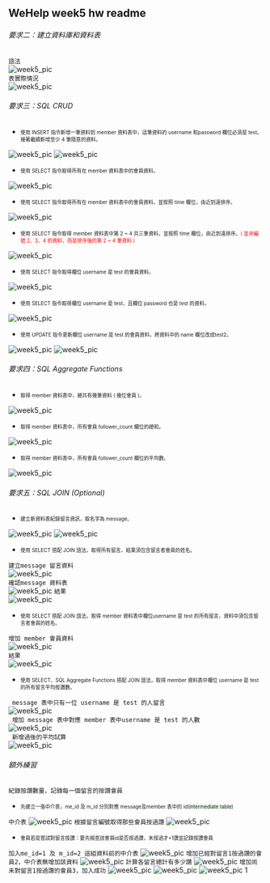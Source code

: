 ## WeHelp week5 hw readme
###### 要求二：建立資料庫和資料表
```語法```</br>
![week5_pic](week5_pic/q2_001.PNG)</br>
```表實際情況```</br>
![week5_pic](week5_pic/q2_002.PNG)
###### 要求三：SQL CRUD
+ <div style="font-size:0.7em">使⽤ INSERT 指令新增⼀筆資料到 member 資料表中，這筆資料的 username 和password 欄位必須是 test。接著繼續新增⾄少 4 筆隨意的資料。</div>
![week5_pic](week5_pic/q3_003_1.PNG)
![week5_pic](week5_pic/q3_003_2.PNG)


+ <div style="font-size:0.7em">使⽤ SELECT 指令取得所有在 member 資料表中的會員資料。</div>
![week5_pic](week5_pic/q3_003.PNG)

+ <div style="font-size:0.7em">使⽤ SELECT 指令取得所有在 member 資料表中的會員資料，並按照 time 欄位，由近到遠排序。</div>
![week5_pic](week5_pic/q3_004.PNG)

+ <div style="font-size:0.7em">使⽤ SELECT 指令取得 member 資料表中第 2 ~ 4 共三筆資料，並按照 time 欄位，由近到遠排序。<span style="color:red;">( 並非編號 2、3、4 的資料，⽽是排序後的第 2 ~ 4 筆資料 )</span></div>
![week5_pic](week5_pic/q3_005.PNG)

+ <div style="font-size:0.7em">使⽤ SELECT 指令取得欄位 username 是 test 的會員資料。</div>
![week5_pic](week5_pic/q3_006.PNG)

+ <div style="font-size:0.7em">使⽤ SELECT 指令取得欄位 username 是 test、且欄位 password 也是 test 的資料。</div>
![week5_pic](week5_pic/q3_007.PNG)

+ <div style="font-size:0.7em">使⽤ UPDATE 指令更新欄位 username 是 test 的會員資料，將資料中的 name 欄位改成test2。</div>
![week5_pic](week5_pic/q3_008.PNG)
![week5_pic](week5_pic/q3_009.PNG)

###### 要求四：SQL Aggregate Functions
+ <div style="font-size:0.7em">取得 member 資料表中，總共有幾筆資料 ( 幾位會員 )。</div>
![week5_pic](week5_pic/q3_010.PNG)

+ <div style="font-size:0.7em">取得 member 資料表中，所有會員 follower_count 欄位的總和。</div>
![week5_pic](week5_pic/q3_011.PNG)

+ <div style="font-size:0.7em">取得 member 資料表中，所有會員 follower_count 欄位的平均數。</div>
![week5_pic](week5_pic/q3_012.PNG)

###### 要求五：SQL JOIN (Optional)

+ <div style="font-size:0.7em">建立新資料表紀錄留⾔資訊，取名字為 message。</div>
![week5_pic](week5_pic/q3_013.PNG)
![week5_pic](week5_pic/q3_014.PNG)

+ <div style="font-size:0.7em">使⽤ SELECT 搭配 JOIN 語法，取得所有留⾔，結果須包含留⾔者會員的姓名。</div>
```建立message 留言資料```</br>
![week5_pic](week5_pic/q3_015.PNG)</br>
```確認message 資料表```</br>
![week5_pic](week5_pic/q3_016.PNG)
```結果```</br>
![week5_pic](week5_pic/q3_017.PNG)

+ <div style="font-size:0.7em">使⽤ SELECT 搭配 JOIN 語法，取得 member 資料表中欄位username 是 test 的所有留⾔，資料中須包含留⾔者會員的姓名。</div>
```增加 member 會員資料```</br>
![week5_pic](week5_pic/q3_018.PNG)</br>
```結果```</br>
![week5_pic](week5_pic/q3_019.PNG)

+ <div style="font-size:0.7em">使⽤ SELECT、SQL Aggregate Functions 搭配 JOIN 語法，取得 member 資料表中欄位 username 是 test 的所有留⾔平均按讚數。</div>
``` message 表中只有一位 username 是 test 的人留言```</br>
![week5_pic](week5_pic/q3_020.PNG)</br>
``` 增加 message 表中對應 member 表中username 是 test 的人數```</br>
![week5_pic](week5_pic/q3_021.PNG)</br>
``` 新增過後的平均試算```</br>
![week5_pic](week5_pic/q3_022.PNG)</br>

###### 額外練習
```紀錄按讚數量，記錄每一個留言的按讚會員```
+ <div style="font-size:0.7em">先建立一張中介表，me_id 及 m_id 分別對應 message及member 表中的 id<span style="background-color:#ebfaeb">(intermediate table)</span></div>
```中介表```
![week5_pic](week5_pic/extra_001.PNG)
```根據留言編號取得那些會員按過讚```
![week5_pic](week5_pic/extra_003.PNG)
+ <div style="font-size:0.7em">會員若是嘗試對留言按讚：要先檢查該會員id是否按過讚，未按過才+1讚並記錄按讚會員</div>
```加入me_id=1 及 m_id=2 這組資料前的中介表```
![week5_pic](week5_pic/extra_004.PNG)
```增加已經對留言1按過讚的會員2，中介表無增加該資料```
![week5_pic](week5_pic/extra_005.PNG)
```計算各留言總計有多少讚```
![week5_pic](week5_pic/extra_007.PNG)
```增加尚未對留言1按過讚的會員3，加入成功```
![week5_pic](week5_pic/extra_008.PNG)
![week5_pic](week5_pic/extra_009.PNG)
![week5_pic](week5_pic/extra_010.PNG)
1